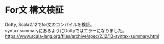 # For文 構文検証

Dotty, Scala2.12でfor文のコンパイルを検証。  
syntax summaryにあるようにDottyではエラーになりました。  
https://www.scala-lang.org/files/archive/spec/2.12/13-syntax-summary.html

